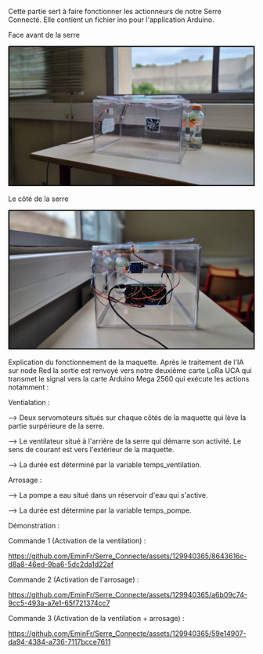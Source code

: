 Cette partie sert à faire fonctionner les actionneurs de notre Serre Connecté. Elle contient un fichier ino pour l'application Arduino.

Face avant de la serre

![Serre Face](img/Montage_Serre_face.jpg)

Le côté de la serre

![Serre Face](img/Montage_Serre_cote.jpg)


Explication du fonctionnement de la maquette.
Après le traitement de l'IA sur node Red la sortie est renvoyé vers notre deuxième carte LoRa UCA qui transmet le signal vers la carte Arduino Mega 2560 qui exécute les actions notamment :  

Ventialation : 

--> Deux servomoteurs situés sur chaque côtés de la maquette qui lève la partie surpérieure de la serre.

--> Le ventilateur situé à l'arrière de la serre qui démarre son activité. Le sens de courant est vers l'extérieur de la maquette.

--> La durée est déterminé par la variable temps_ventilation.

Arrosage :

--> La pompe a eau situé dans un réservoir d'eau qui s'active.

--> La durée est détermine par la variable temps_pompe.

Démonstration :

Commande 1 (Activation de la ventilation) :


https://github.com/EminFr/Serre_Connecte/assets/129940365/8643616c-d8a8-46ed-9ba6-5dc2da1d22af


Commande 2 (Activation de l'arrosage) :


https://github.com/EminFr/Serre_Connecte/assets/129940365/a6b09c74-9cc5-493a-a7e1-65f721374cc7


Commande 3 (Activation de la ventilation + arrosage) :



https://github.com/EminFr/Serre_Connecte/assets/129940365/59e14907-da94-4384-a736-7117bcce7611

